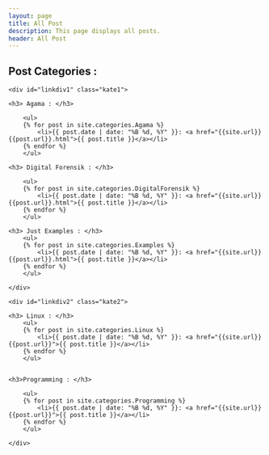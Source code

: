 ```yaml
---
layout: page
title: All Post
description: This page displays all posts.
header: All Post
---
```


## Post Categories : 

<div class="wrapper" markdown="0">

	<div id="linkdiv1" class="kate1">

	<h3> Agama : </h3>

		<ul>
		{% for post in site.categories.Agama %}
			<li>{{ post.date | date: "%B %d, %Y" }}: <a href="{{site.url}}{{post.url}}.html">{{ post.title }}</a></li>
		{% endfor %}
		</ul>

	<h3> Digital Forensik : </h3>

		<ul>
		{% for post in site.categories.DigitalForensik %}
			<li>{{ post.date | date: "%B %d, %Y" }}: <a href="{{site.url}}{{post.url}}.html">{{ post.title }}</a></li>
		{% endfor %}
		</ul>

	<h3> Just Examples : </h3>
		<ul>
		{% for post in site.categories.Examples %}
			<li>{{ post.date | date: "%B %d, %Y" }}: <a href="{{site.url}}{{post.url}}.html">{{ post.title }}</a></li>
		{% endfor %}
		</ul>

	</div>

<!-- ================ -->
	<div id="linkdiv2" class="kate2">

	<h3> Linux : </h3>
		<ul>
		{% for post in site.categories.Linux %}
			<li>{{ post.date | date: "%B %d, %Y" }}: <a href="{{site.url}}{{post.url}}">{{ post.title }}</a></li>
		{% endfor %}
		</ul>


	<h3>Programming : </h3>

		<ul>
		{% for post in site.categories.Programming %}
			<li>{{ post.date | date: "%B %d, %Y" }}: <a href="{{site.url}}{{post.url}}">{{ post.title }}</a></li>
		{% endfor %}
		</ul>

	</div>
</div>

